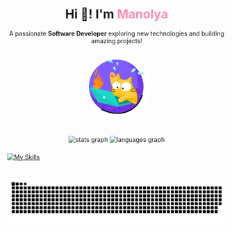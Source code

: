 
<div align="center">
 <h1>Hi 👋! I'm <span style="color:#f78fb3;">Manolya</span></h1>
  <p>A passionate <strong>Software Developer</strong> exploring new technologies and building amazing projects!</p>
  <img src="./img/cat.webp" alt="A cute cat" height="150" style="border-radius:50%; margin: 10px;" />
  
    
###

  <img src="https://github-readme-stats.vercel.app/api?username=manolyatam&hide_title=false&hide_rank=false&show_icons=true&include_all_commits=true&count_private=true&disable_animations=false&theme=dracula&locale=en&hide_border=false" height="150" alt="stats graph"  />
  <img src="https://github-readme-stats.vercel.app/api/top-langs?username=manolyatam&locale=en&hide_title=false&hide=shaderlab&hide_progress=true&layout=compact&card_width=320&langs_count=6&theme=dracula&hide_border=false" height="150" alt="languages graph"  />
</div>

###


###
[![My Skills](https://skillicons.dev/icons?i=c,cpp,py,regex,php,js,html,css,tailwind,materialui,react,threejs,nodejs,expressjs,firebase,mongodb,mysql,java,cs,jest,github,gitlab,npm,anaconda,vscode,figma,sklearn,unity,blender&perline=13)](https://skillicons.dev)

###

<br clear="both">

<img src="https://raw.githubusercontent.com/manolyatam/manolyatam/output/snake.svg" alt="Snake animation" />

###
